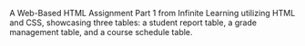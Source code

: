 A Web-Based HTML Assignment Part 1 from Infinite Learning utilizing HTML and CSS, showcasing three tables: a student report table, a grade management table, and a course schedule table.
